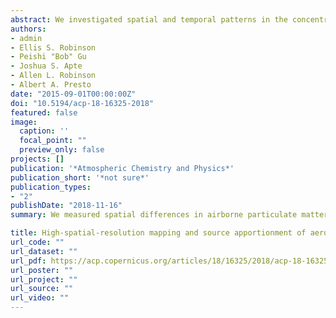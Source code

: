 ```yaml
---
abstract: We investigated spatial and temporal patterns in the concentration and composition of submicron particulate matter (PM1) in Oakland, California, in the summer of 2017 using an aerosol mass spectrometer mounted in a mobile laboratory.
authors:
- admin
- Ellis S. Robinson
- Peishi "Bob" Gu
- Joshua S. Apte
- Allen L. Robinson
- Albert A. Presto
date: "2015-09-01T00:00:00Z"
doi: "10.5194/acp-18-16325-2018"
featured: false
image:
  caption: ''
  focal_point: ""
  preview_only: false
projects: []
publication: '*Atmospheric Chemistry and Physics*'
publication_short: '*not sure*'
publication_types:
- "2"
publishDate: "2018-11-16"
summary: We measured spatial differences in airborne particulate matter (PM) in Oakland, CA, with repeated mobile measurements on all city streets. In addition to primary, we also find higher secondary organic PM downtown, which suggests stronger photochemical PM production in areas of high emissions and poor air ventilation (i.e., urban street canyons). This finding is original because while other modeling studies have predicted higher photochemistry in street canyons, we confirm this observationally.

title: High-spatial-resolution mapping and source apportionment of aerosol composition in Oakland, California, using mobile aerosol mass spectrometry
url_code: ""
url_dataset: ""
url_pdf: https://acp.copernicus.org/articles/18/16325/2018/acp-18-16325-2018.pdf
url_poster: ""
url_project: ""
url_source: ""
url_video: ""
---
```

